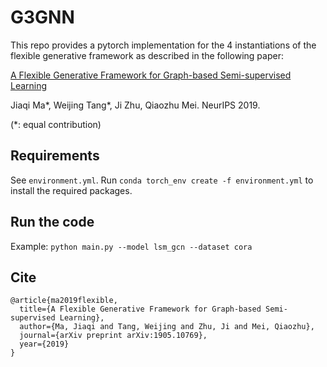 # G3GNN

This repo provides a pytorch implementation for the 4 instantiations of the flexible generative framework as described in the following paper:

[A Flexible Generative Framework for Graph-based Semi-supervised Learning](https://arxiv.org/abs/1905.10769)

Jiaqi Ma\*, Weijing Tang\*, Ji Zhu, Qiaozhu Mei. NeurIPS 2019.

(\*: equal contribution)

## Requirements
See `environment.yml`. Run `conda torch_env create -f environment.yml` to install the required packages.

## Run the code
Example: `python main.py --model lsm_gcn --dataset cora`

## Cite
```
@article{ma2019flexible,
  title={A Flexible Generative Framework for Graph-based Semi-supervised Learning},
  author={Ma, Jiaqi and Tang, Weijing and Zhu, Ji and Mei, Qiaozhu},
  journal={arXiv preprint arXiv:1905.10769},
  year={2019}
}
```
